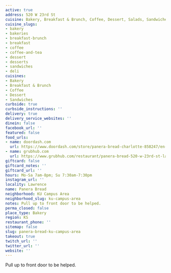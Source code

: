 ```yaml
---
active: true
address: 520 W 23rd St
cuisine: Bakery, Breakfast & Brunch, Coffee, Dessert, Salads, Sandwiches, Smoothies
cuisine_slugs:
- bakery
- bakeries
- breakfast-brunch
- breakfast
- coffee
- coffee-and-tea
- dessert
- desserts
- sandwiches
- deli
cuisines:
- Bakery
- Breakfast & Brunch
- Coffee
- Dessert
- Sandwiches
curbside: true
curbside_instructions: ''
delivery: true
delivery_service_websites: ''
dinein: false
facebook_url: ''
featured: false
food_urls:
- name: doordash.com
  url: https://www.doordash.com/store/panera-bread-charlotte-858247/en-US
- name: grubhub.com
  url: https://www.grubhub.com/restaurant/panera-bread-520-w-23rd-st-lawrence/1328445
giftcard: false
giftcard_notes: ''
giftcard_url: ''
hours: Mo-Sa 7am-8pm; Su 7:30am-7:30pm
instagram_url: ''
locality: Lawrence
name: Panera Bread
neighborhood: KU Campus Area
neighborhood_slug: ku-campus-area
notes: Pull up to front door to be helped.
perma_closed: false
place_type: Bakery
region: KS
restaurant_phone: ''
sitemap: false
slug: panera-bread-ku-campus-area
takeout: true
twitch_url: ''
twitter_url: ''
website: ''
---
```


Pull up to front door to be helped.